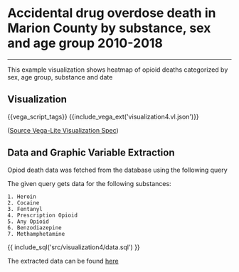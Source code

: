 # Accidental drug overdose death in Marion County by substance, sex and age group 2010-2018
--------------------------------------------

This example visualization shows heatmap of opioid deaths categorized by sex, age group, substance and date

## Visualization

{{vega_script_tags}}
{{include_vega_ext('visualization4.vl.json')}}

([Source Vega-Lite Visualization Spec](./visualization4.vl.json))
## Data and Graphic Variable Extraction

Opiod death data was fetched from the database using the following query

The given query gets data for the following substances:

    1. Heroin
    2. Cocaine
    3. Fentanyl
    4. Prescription Opioid
    5. Any Opioid
    6. Benzodiazepine
    7. Methamphetamine


{{ include_sql('src/visualization4/data.sql') }}


The extracted data can be found [here](../data/visualization4/data.csv)